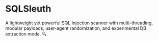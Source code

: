 # SQLSleuth
A lightweight yet powerful SQL Injection scanner with multi-threading, modular payloads, user-agent randomization, and experimental DB extraction mode. 🔍
